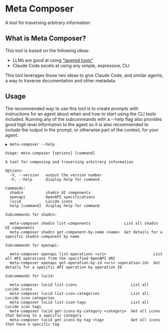 # Meta Composer

A tool for traversing arbitrary information

## What is Meta Composer?

This tool is based on the following ideas:

- LLMs are good at using ["layered tools"](https://engineering.block.xyz/blog/build-mcp-tools-like-ogres-with-layers)
- Claude Code excels at using any simple, expressive, CLI

This tool leverages those two ideas to give Claude Code, and similar agents, a way to traverse documentation and other metadata.

## Usage

The recommended way to use this tool is to create prompts with instructions for an agent about when and how to start using the CLI tools included. Running any of the subcommands with a --help flag also provides good high level information to the agent so it is also recommended to include the output in the prompt, or otherwise part of the context, for your agent.

```
▶ meta-composer --help

Usage: meta-composer [options] [command]

A tool for composing and traversing arbitrary information

Options:
  -V, --version   output the version number
  -h, --help      display help for command

Commands:
  shadcn          shadcn UI components
  openapi         OpenAPI specifications
  lucid           Lucide icons
  help [command]  display help for command

Subcommands for shadcn:

  meta-composer shadcn list-components               List all shadcn UI components
  meta-composer shadcn get-component-by-name <name>  Get details for a specific shadcn component by name

Subcommands for openapi:

  meta-composer openapi list-operations <uri>                     List all API operations from the specified OpenAPI URI
  meta-composer openapi get-operation-by-id <uri> <operation-id>  Get details for a specific API operation by operation ID

Subcommands for lucid:

  meta-composer lucid list-icons                        List all Lucide icons
  meta-composer lucid list-icon-categories              List all Lucide icon categories
  meta-composer lucid list-icon-tags                    List all Lucide icon tags
  meta-composer lucid get-icons-by-category <category>  Get all icons that belong to a specific category
  meta-composer lucid get-icons-by-tag <tag>            Get all icons that have a specific tag
```
